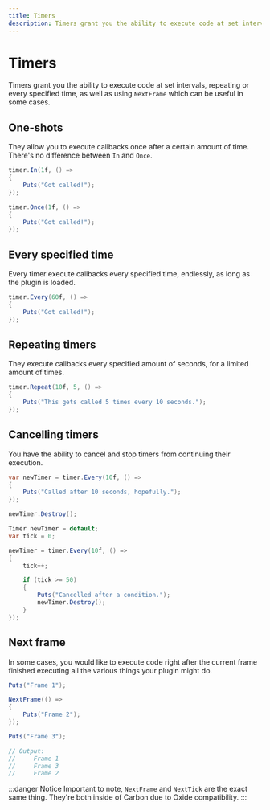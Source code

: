 ```yaml
---
title: Timers
description: Timers grant you the ability to execute code at set intervals, repeating or every specified time, as well as using `NextFrame` which can be useful in some cases.
---
```


# Timers

Timers grant you the ability to execute code at set intervals, repeating or every specified time, as well as using
`NextFrame` which can be useful in some cases.

## One-shots

They allow you to execute callbacks once after a certain amount of time.
There's no difference between `In` and `Once`.

```csharp
timer.In(1f, () =>
{
    Puts("Got called!");
});
```

```csharp
timer.Once(1f, () =>
{
    Puts("Got called!");
});
```

## Every specified time

Every timer execute callbacks every specified time, endlessly, as long as the plugin is loaded.

```csharp
timer.Every(60f, () =>
{
    Puts("Got called!");
});
```

## Repeating timers

They execute callbacks every specified amount of seconds, for a limited amount of times.

```csharp
timer.Repeat(10f, 5, () =>
{
    Puts("This gets called 5 times every 10 seconds.");
});
```

## Cancelling timers

You have the ability to cancel and stop timers from continuing their execution.

```csharp
var newTimer = timer.Every(10f, () =>
{
    Puts("Called after 10 seconds, hopefully.");
});

newTimer.Destroy();
```

```csharp
Timer newTimer = default;
var tick = 0;

newTimer = timer.Every(10f, () =>
{
    tick++;

    if (tick >= 50)
    {
        Puts("Cancelled after a condition.");
        newTimer.Destroy();
    }
});
```

## Next frame

In some cases, you would like to execute code right after the current frame finished executing all the various things
your plugin might do.

```csharp
Puts("Frame 1");

NextFrame(() =>
{
    Puts("Frame 2");
});

Puts("Frame 3");

// Output:
//     Frame 1
//     Frame 3
//     Frame 2
```

:::danger Notice
Important to note, `NextFrame` and `NextTick` are the exact same thing. They're both inside of Carbon due to Oxide
compatibility.
:::
